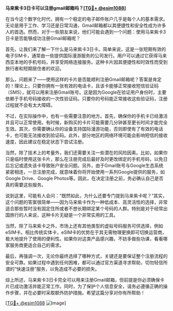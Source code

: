 **马来紫卡3日卡可以注册gmail邮箱吗？[[TG💪+ @esim1088](https://t.me/s/esim1088)]**

在当今这个数字化时代，拥有一个稳定的电子邮件账户几乎是每个人的基本需求。无论是用于工作、学习还是日常沟通，Gmail邮箱都以其便捷性和安全性成为许多人的首选。然而，对于一些朋友来说，他们可能会遇到一个问题：使用马来紫卡3日卡是否能够成功注册Gmail邮箱呢？

首先，让我们来了解一下什么是马来紫卡3日卡。简单来说，这是一张短期有效的电子SIM卡，通常由一些提供国际漫游服务的公司发行。用户可以通过它获得马来西亚本地的手机号码，并享受网络连接服务。这种卡片因其便捷性和时效性而受到旅行者和短期居住者的欢迎。

那么，问题来了——使用这样的卡片是否能顺利注册Gmail邮箱呢？答案是肯定的！理论上，只要你拥有一张有效的电话卡，且该卡能够正常接收短信验证码（SMS），就可以用来注册Gmail账号。这是因为Google在验证用户身份时，主要依赖于手机号码接收的一次性验证码。只要你的号码能正常接收这些验证码，注册过程就不会有太大障碍。

不过，在实际操作中，也有一些需要注意的地方。首先，确保你的手机卡已经激活并且可以正常使用。有时候，新购买的卡片可能需要几分钟甚至更长时间才能完全生效。其次，你需要确认你的设备支持国际漫游功能，否则即使有了有效的电话卡，也可能无法接收到验证码。此外，部分地区的网络环境可能会影响短信的接收速度，因此建议在稳定状态下尝试注册。

当然，除了技术上的考量外，我们还需要关注一些潜在的风险因素。比如，如果你只是临时使用这张卡片，那么在注册完成后最好及时更改绑定的手机号码，以免日后忘记或遗失该卡导致账户安全问题。另外，由于Gmail账号与Google生态系统紧密相连，一旦注册完成，就意味着你将开始使用一系列Google提供的服务，如Google Drive、Google Photos等。因此，在决定注册之前，务必确认自己是否真的需要这些服务。

说到这里，可能有人会问：“既然如此，为什么还要专门提到马来紫卡呢？”其实，这个问题的答案很简单——因为马来紫卡作为一种低成本、高灵活性的选择，非常适合那些暂时没有固定住所或者不想长期绑定某个号码的人群。特别是对于经常出国旅行的人来说，这种卡片无疑是一个非常实用的工具。

当然，除了马来紫卡之外，市场上还有其他类型的虚拟号码服务可供选择，例如eSIM卡。相比传统实体卡，eSIM卡的优势在于其无需物理更换即可切换运营商，极大地提升了使用的便利性。如果你对这类产品感兴趣，不妨多做些功课，看看哪家服务商更适合自己的需求。

最后，再强调一次，无论你最终选择了哪种方式，关键还是要保证整个注册流程的安全可靠。如果过程中遇到任何困难，都可以通过官方渠道寻求帮助，切勿轻信所谓的“快速注册”服务，以免造成不必要的损失。

综上所述，马来紫卡3日卡完全可以用来注册Gmail邮箱，但前提是你必须确保卡片已成功激活并能正常工作。同时，为了保护个人信息安全，请务必遵循正确的操作步骤，并在必要时采取额外防护措施。希望这篇分享对你有所帮助！

[[TG💪+ @esim1088](https://t.me/s/esim1088) ![Image](https://i.postimg.cc/4NQfJmqS/Snipaste-2025-05-13-00-14-12.png)]